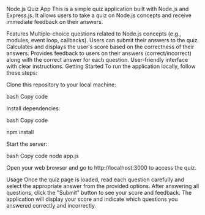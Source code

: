 
Node.js Quiz App
This is a simple quiz application built with Node.js and Express.js. It allows users to take a quiz on Node.js concepts and receive immediate feedback on their answers.

Features
Multiple-choice questions related to Node.js concepts (e.g., modules, event loop, callbacks).
Users can submit their answers to the quiz.
Calculates and displays the user's score based on the correctness of their answers.
Provides feedback to users on their answers (correct/incorrect) along with the correct answer for each question.
User-friendly interface with clear instructions.
Getting Started
To run the application locally, follow these steps:

Clone this repository to your local machine:

bash Copy code


Install dependencies:

bash Copy code

npm install

Start the server:

bash Copy code
node app.js


Open your web browser and go to http://localhost:3000 to access the quiz.

Usage
Once the quiz page is loaded, read each question carefully and select the appropriate answer from the provided options.
After answering all questions, click the "Submit" button to see your score and feedback.
The application will display your score and indicate which questions you answered correctly and incorrectly.
